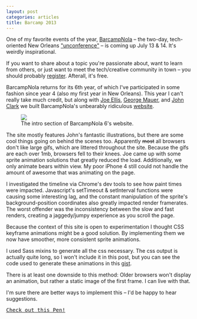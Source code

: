 ```yaml
---
layout: post
categories: articles
title: Barcamp 2013
---
```


One of my favorite events of the year, [BarcampNola](http://barcampnola.com) – the two-day, tech-oriented New Orleans ["unconference"](http://en.wikipedia.org/wiki/BarCamp) – is coming up July 13 & 14. It's weirdly inspirational.

If you want to share about a topic you're passionate about, want to learn from others, or just want to meet the tech/creative community in town – you should probably [register](http://barcampnola6.eventbrite.com/). Afterall, it's free.

BarcampNola returns for its 6th year, of which I've participated in some fashion since year 4 (also my first year in New Orleans). This year I can't really take much credit, but along with [Joe Ellis](https://twitter.com/notjoeellis), [George Mauer](https://twitter.com/togakangaroo), and [John Clark](https://twitter.com/jhclarkiv) we built BarcampNola's unbearably ridiculous [website](http://barcampnola.com).

<figure><img src="../img/bearcamp.png"/><figcaption>The intro section of BarcampNola 6's website.</figcaption></figure>

The site mostly features John's fantastic illustrations, but there are some cool things going on behind the scenes too. Apparently <s>most</s> all browsers don't like large gifs, which are littered throughout the site. Because the gifs are each over 1mb, browsers fell to their knees. Joe came up with some sprite animation solutions that greatly reduced the load. Additionally, we only animate bears within view. My poor iPhone 4 still could not handle the amount of awesome that was animating on the page.

I investigated the timeline via Chrome's dev tools to see how paint times were impacted. Javascript's setTimeout & setInterval functions were causing some interesting lag, and the constant manipulation of the sprite's background-position coordinates also greatly impacted render framerates. The worst offender was the inconsistency between the slow and fast renders, creating a jaggedy/jumpy experience as you scroll the page.

Because the context of this site is open to experimentation I thought CSS keyframe animations might be a good solution. By implementing them we now have smoother, more consistent sprite animations.

I used Sass mixins to generate all the css necessary. The css output is actually quite long, so I won't include it in this post, but you can see the code used to generate these animations in this [gist](https://gist.github.com/mshwery/5892191).

There is at least one downside to this method: Older browsers won't display an animation, but rather a static image of the first frame. I can live with that.

I'm sure there are better ways to implement this – I'd be happy to hear suggestions. 

<pre class="codepen" data-height="600" data-type="result" data-href="cHvBF" data-user="mshwery" data-safe="true"><code></code><a href="http://codepen.io/mshwery/pen/cHvBF">Check out this Pen!</a></pre>
<script async src="http://codepen.io/assets/embed/ei.js"></script>
